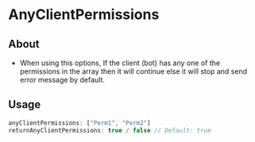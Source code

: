 # **AnyClientPermissions**
## **About**
* When using this options, If the client (bot) has any one of the permissions in the array then it will continue else it will stop and send error message by default.
## **Usage**
```js
anyClientPermissions: ["Perm1", "Perm2"]
returnAnyClientPermissions: true / false // Default: true
```